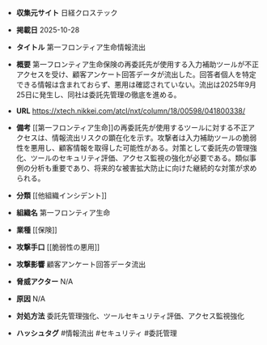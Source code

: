- **収集元サイト**
日経クロステック

- **掲載日**
2025-10-28

- **タイトル**
第一フロンティア生命情報流出

- **概要**
第一フロンティア生命保険の再委託先が使用する入力補助ツールが不正アクセスを受け、顧客アンケート回答データが流出した。回答者個人を特定できる情報は含まれておらず、悪用は確認されていない。流出は2025年9月25日に発生し、同社は委託先管理の徹底を進める。

- **URL**
https://xtech.nikkei.com/atcl/nxt/column/18/00598/041800338/

- **備考**
[[第一フロンティア生命]]の再委託先が使用するツールに対する不正アクセスは、情報流出リスクの顕在化を示す。攻撃者は入力補助ツールの脆弱性を悪用し、顧客情報を取得した可能性がある。対策として委託先の管理強化、ツールのセキュリティ評価、アクセス監視の強化が必要である。類似事例の分析も重要であり、将来的な被害拡大防止に向けた継続的な対策が求められる。

- **分類**
[[他組織インシデント]]

- **組織名**
第一フロンティア生命

- **業種**
[[保険]]

- **攻撃手口**
[[脆弱性の悪用]]

- **攻撃影響**
顧客アンケート回答データ流出

- **脅威アクター**
N/A

- **原因**
N/A

- **対処方法**
委託先管理強化、ツールセキュリティ評価、アクセス監視強化

- **ハッシュタグ**
#情報流出 #セキュリティ #委託管理
